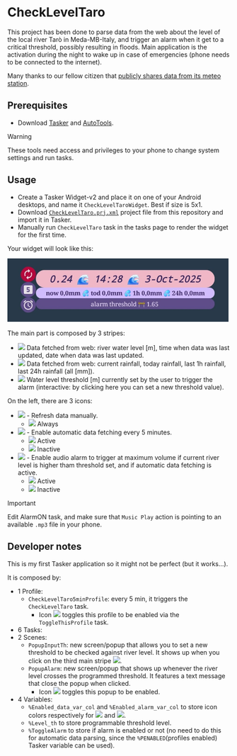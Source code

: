 # CheckLevelTaro

This project has been done to parse data from the web about the level of the local river Tarò in Meda-MB-Italy, and trigger an alarm when it get to a critical threshold, possibly resulting in floods.
Main application is the activation during the night to wake up in case of emergencies (phone needs to be connected to the internet).

Many thanks to our fellow citizen that [publicly shares data from its meteo station](https://www.stefanocolombo.com/public/meteo/webtaro.php).

## Prerequisites
+ Download [Tasker](https://play.google.com/store/apps/details?id=net.dinglisch.android.taskerm&hl=it) and [AutoTools](https://play.google.com/store/search?q=autotools&c=apps&hl=it).
> [!WARNING]
> These tools need access and privileges to your phone to change system settings and run tasks.

## Usage
+ Create a Tasker Widget-v2 and place it on one of your Android desktops, and name it `CheckLevelTaroWidget`. Best if size is 5x1.
+ Download [`CheckLevelTaro.prj.xml`](CheckLevelTaro.prj.xml) project file from this repository and import it in Tasker.
+ Manually run `CheckLevelTaro` task in the tasks page to render the widget for the first time.

Your widget will look like this:

<img src="CheckLevelTaroScreenshot.jpg" alt="CheckLevelTaroScreenshot" width="500"/>

The main part is composed by 3 stripes:
+ ![](https://placehold.co/15x15/F1B7C6/F1B7C6.png) Data fetched from web: river water level [m], time when data was last updated, date when data was last updated.
+ ![](https://placehold.co/15x15/D1BCFD/D1BCFD.png) Data fetched from web: current rainfall, today rainfall, last 1h rainfall, last 24h rainfall (all [mm]).
+ ![](https://placehold.co/15x15/5F4D89/5F4D89.png) Water level threshold [m] currently set by the user to trigger the alarm (interactive: by clicking here you can set a new threshold value).

On the left, there are 3 icons:
+ ![](https://material-icons.github.io/material-icons/svg/autorenew/outline.svg) - Refresh data manually.
  + ![](https://placehold.co/15x15/B6083D/B6083D.png) Always
+ ![](https://material-icons.github.io/material-icons/svg/looks_5/outline.svg) - Enable automatic data fetching every 5 minutes.
  + ![](https://placehold.co/15x15/B6083D/B6083D.png) Active
  + ![](https://placehold.co/15x15/5F4D89/5F4D89.png) Inactive
+ ![](https://material-icons.github.io/material-icons/svg/alarm/outline.svg) -  Enable audio alarm to trigger at maximum volume if current river level is higher tham threshold set, and if automatic data fetching is active.
  + ![](https://placehold.co/15x15/B6083D/B6083D.png) Active
  + ![](https://placehold.co/15x15/5F4D89/5F4D89.png) Inactive

> [!IMPORTANT]
> Edit AlarmON task, and make sure that `Music Play` action is pointing to an available `.mp3` file in your phone.

## Developer notes
This is my first Tasker application so it might not be perfect (but it works...).

It is composed by:
+ 1 Profile:
  + `CheckLevelTaro5minProfile`: every 5 min, it triggers the `CheckLevelTaro` task.
    + Icon ![](https://material-icons.github.io/material-icons/svg/looks_5/outline.svg) toggles this profile to be enabled via the `ToggleThisProfile` task.
+ 6 Tasks:
+ 2 Scenes:
  + `PopupInputTh`: new screen/popup that allows you to set a new threshold to be checked against river level. It shows up when you click on the third main stripe ![](https://placehold.co/15x15/5F4D89/5F4D89.png).
  + `PopupAlarm`: new screen/popup that shows up whenever the river level crosses the programmed threshold. It features a text message that close the popup when clicked.
    + Icon ![](https://material-icons.github.io/material-icons/svg/alarm/outline.svg) toggles this popup to be enabled.
+ 4 Variables:
  + `%Enabled_data_var_col` and `%Enabled_alarm_var_col` to store icon colors respectively for ![](https://material-icons.github.io/material-icons/svg/looks_5/outline.svg) and ![](https://material-icons.github.io/material-icons/svg/alarm/outline.svg).
  + `%Level_th` to store programmable threshold level.
  + `%ToggleAlarm` to store if alarm is enabled or not (no need to do this for automatic data parsing, since the `%PENABLED`(profiles enabled) Tasker variable can be used).

